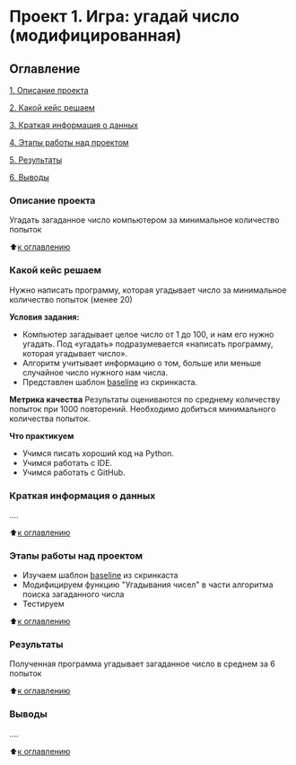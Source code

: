 # Проект 1. Игра: угадай число (модифицированная)

## Оглавление
[1. Описание проекта](https://github.com/Ariisky/sf_data_science/tree/main/project_1/README.md#Описание-проекта)

[2. Какой кейс решаем](https://github.com/Ariisky/sf_data_science/tree/main/project_1/README.md#Какой-кейс-решаем)

[3. Краткая информация о данных](https://github.com/Ariisky/sf_data_science/tree/main/project_1/README.md#Краткая-информация-о-данных)

[4. Этапы работы над проектом](https://github.com/Ariisky/sf_data_science/tree/main/project_1/README.md#Этапы-работы-над-проектом)

[5. Результаты](https://github.com/Ariisky/sf_data_science/tree/main/project_1/README.md#Результаты)

[6. Выводы](https://github.com/Ariisky/sf_data_science/tree/main/project_1/README.md#Выводы)

### Описание проекта
 Угадать загаданное число компьютером за минимальное количество попыток 

:arrow_up:[к оглавлению](https://github.com/Ariisky/sf_data_science/tree/main/project_1/README.md#Оглавление)


### Какой кейс решаем
Нужно написать программу, которая угадывает число за минимальное количество попыток (менее 20)

**Условия задания:**
- Компьютер загадывает целое число от 1 до 100, и нам его нужно угадать. Под «угадать» подразумевается «написать программу, которая угадывает число».
- Алгоритм учитывает информацию о том, больше или меньше случайное число нужного нам числа.
- Представлен шаблон [baseline](https://colab.research.google.com/drive/1k2WZD8PWWOYFHrpAJoB2eZw06ID7KnFA) из скринкаста.

**Метрика качества**
Результаты оцениваются по среднему количеству попыток при 1000 повторений. Необходимо добиться минимального количества попыток.

**Что практикуем**
- Учимся писать хороший код на Python.
- Учимся работать с IDE.
- Учимся работать с GitHub.


### Краткая информация о данных
....

:arrow_up:[к оглавлению](https://github.com/Ariisky/sf_data_science/tree/main/project_1/README.md#Оглавление)

### Этапы работы над проектом
- Изучаем шаблон [baseline](https://colab.research.google.com/drive/1k2WZD8PWWOYFHrpAJoB2eZw06ID7KnFA) из скринкаста
- Модифицируем функцию "Угадывания чисел" в части алгоритма поиска загаданного числа
- Тестируем

:arrow_up:[к оглавлению](https://github.com/Ariisky/sf_data_science/tree/main/project_1/README.md#Оглавление)

### Результаты
Полученная программа угадывает загаданное число в среднем за 6 попыток

:arrow_up:[к оглавлению](https://github.com/Ariisky/sf_data_science/tree/main/project_1/README.md#Оглавление)

### Выводы
....

:arrow_up:[к оглавлению](https://github.com/Ariisky/sf_data_science/tree/main/project_1/README.md#Оглавление)
